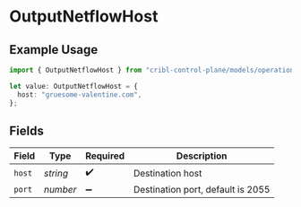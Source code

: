 # OutputNetflowHost

## Example Usage

```typescript
import { OutputNetflowHost } from "cribl-control-plane/models/operations";

let value: OutputNetflowHost = {
  host: "gruesome-valentine.com",
};
```

## Fields

| Field                             | Type                              | Required                          | Description                       |
| --------------------------------- | --------------------------------- | --------------------------------- | --------------------------------- |
| `host`                            | *string*                          | :heavy_check_mark:                | Destination host                  |
| `port`                            | *number*                          | :heavy_minus_sign:                | Destination port, default is 2055 |